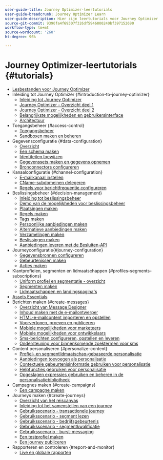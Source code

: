 ```yaml
---
user-guide-title: Journey Optimizer-leertutorials
user-guide-breadcrumb: Journey Optimizer Learn
user-guide-description: Hier zijn leertutorials voor Journey Optimizer.
source-git-commit: 9390fa4f69307f326df5946000240bf397152690
workflow-type: tm+mt
source-wordcount: '260'
ht-degree: 96%

---
```



# Journey Optimizer-leertutorials {#tutorials}

+ [Lesbestanden voor Journey Optimizer](/help/overview.md)
+ Inleiding tot Journey Optimizer {#introduction-to-journey-optimizer}
   + [Inleiding tot Journey Optimizer](/help/introduction/introduction.md)
   + [Journey Optimizer - Overzicht deel 1](/help/introduction/journey-optimizer-overview-part-1.md)
   + [Journey Optimizer - Overzicht deel 2](/help/introduction/journey-optimizer-overview-part-2.md)
   + [Belangrijkste mogelijkheden en gebruikersinterface](/help/introduction/key-capabilities-and-user-interface.md)
   + [Architectuur](/help/introduction/architecture.md)
+ Toegangsbeheer {#access-control}
   + [Toegangsbeheer](/help/set-up-access/access-management.md)
   + [Sandboxen maken en beheren](/help/set-up-access/create-and-manage-sandboxes.md)
+ Gegevensconfiguratie {#data-configuration}
   + [Overzicht](/help/set-up-data/set-up-data-overview.md)
   + [Een schema maken](/help/set-up-data/create-schema.md)
   + [Identiteiten toewijzen](/help/set-up-data/map-identities.md)
   + [Gegevenssets maken en gegevens opnemen](/help/set-up-data/create-datasets-and-ingest-data.md)
   + [Bronconnectors configureren](/help/set-up-data/configure-source-connectors.md)
+ Kanaalconfiguratie {#channel-configuration}
   + [E-mailkanaal instellen](/help/set-up-email-channel/set-up-email-channel.md)
   + [CName-subdomeinen delegeren](/help/set-up-email-channel/delegate-cname-subdomains.md)
   + [Regels voor berichtfrequentie configureren](/help/administration/configure-frequency-rules.md)
+ Beslissingsbeheer {#decision-management}
   + [Inleiding tot beslissingsbeheer](/help/decision-management/introduction-to-decision-management.md)
   + [Demo van de mogelijkheden voor beslissingsbeheer](/help/decision-management/demo-of-decision-management-capabilities.md)
   + [Plaatsingen maken](/help/decision-management/create-placements.md)
   + [Regels maken](/help/decision-management/create-rules.md)
   + [Tags maken](/help/decision-management/create-tags.md)
   + [Persoonlijke aanbiedingen maken](/help/decision-management/create-personalized-offers.md)
   + [Alternatieve aanbiedingen maken](/help/decision-management/create-fallback-offers.md)
   + [Verzamelingen maken](/help/decision-management/create-collections.md)
   + [Beslissingen maken](/help/decision-management/create-decisions.md)
   + [Aanbiedingen leveren met de Besluiten-API](/help/decision-management/deliver-offers-with-the-decisions-api.md)
+ Journeyconfiguratie{#journey-configuration}
   + [Gegevensbronnen configureren](/help/set-up-journeys/configure-data-sources.md)
   + [Gebeurtenissen maken](/help/set-up-journeys/create-events.md)
   + [Acties maken](/help/set-up-journeys/create-actions.md)
+ Klantprofielen, segmenten en lidmaatschappen {#profiles-segments-subscriptions}
   + [Uniform profiel en segmentatie - overzicht](/help/set-up-resources/unified-profile-and-segmentation-overview.md)
   + [Segmenten maken](/help/set-up-resources/create-segments.md)
   + [Lidmaatschappen en landingspagina&#39;s](/help/subscriptions-and-landing-pages.md)
+ [Assets Essentials](/help/assets-essentials-overview.md)
+ Berichten maken {#create-messages}
   + [Overzicht van Message Designer](/help/create-messages/message-designer-overview.md)
   + [Inhoud maken met de e-mailontwerper](/help/create-messages/create-content-with-the-email-designer.md)
   + [HTML-e-mailcontent importeren en opstellen](/help/create-messages/import-and-author-html-email-content.md)
   + [Voorvertonen, proeven en publiceren](/help/create-messages/preview-proof-and-publish.md)
   + [Mobiele mogelijkheden voor marketeers](/help/create-messages/mobile-capabilities.md)
   + [Mobiele mogelijkheden voor ontwikkelaars](/help/create-messages/mobile-capabilities-for-developers.md)
   + [Sms-berichten configureren, opstellen en leveren](/help/create-messages/configure-author-and-deliver-sms-messages.md)
   + [Ondersteuning voor binnenkomende zoektermen voor sms](/help/create-messages/inbound-keyword-support-for-sms.md)
+ Content personaliseren {#personalize-content}
   + [Profiel- en segmentlidmaatschap-gebaseerde personalisatie](/help/personalize-content/profile-and-segment-membership-based-personalization.md)
   + [Aanbiedingen toevoegen als personalisatie](/help/personalize-content/add-offer-decisioning-to-messages.md)
   + [Contextuele gebeurtenisinformatie gebruiken voor personalisatie](/help/personalize-content/use-contextual-event-information-for-personalization.md)
   + [Helpfuncties gebruiken voor personalisatie](/help/personalize-content/use-helper-functions-for-personalization.md)
   + [Opgeslagen expressies gebruiken en beheren in de personalisatiebibliotheek](/help/personalize-content/use-and-manage-saved-expressions-in-personalization-library.md)
+ Campagnes maken {#create-campaigns}
   + [Een campagne maken](/help/create-champaigns/create-a-campaign.md)
+ Journeys maken {#create-journeys}
   + [Overzicht van het reiscanvas](/help/create-journeys/overview-over-the-journey-canvas.md)
   + [Inleiding tot het samenstellen van een journey](/help/create-journeys/introduction-to-building-a-journey.md)
   + [Gebruiksscenario - transactionele journey](/help/create-journeys/use-case-transactional-journey.md)
   + [Gebruiksscenario - segment lezen](/help/create-journeys/use-case-read-segment.md)
   + [Gebruiksscenario - bedrijfsgebeurtenis](/help/create-journeys/use-case-business-event.md)
   + [Gebruiksscenario - segmentkwalificatie](/help/create-journeys/use-case-read-segment-qualification.md)
   + [Gebruiksscenario - burst-messaging](/help/create-journeys/use-case-burst-message.md)
   + [Een testprofiel maken](/help/create-journeys/test-a-journey.md)
   + [Een journey publiceren](/help/create-journeys/publish-a-journey.md)
+ Rapporteren en controleren {#report-and-monitor}
   + [Live en globale rapporten](/help/report-and-monitor/live-and-global-reports.md)
